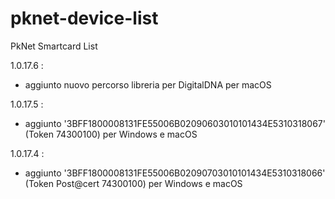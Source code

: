 # pknet-device-list
PkNet Smartcard List

1.0.17.6 : 
- aggiunto nuovo percorso libreria per DigitalDNA per macOS

1.0.17.5 : 
- aggiunto '3BFF1800008131FE55006B02090603010101434E5310318067' (Token 74300100) per Windows e macOS

1.0.17.4 : 
- aggiunto '3BFF1800008131FE55006B02090703010101434E5310318066' (Token Post@cert 74300100) per Windows e macOS
